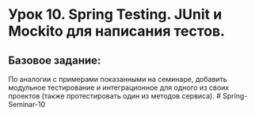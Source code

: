 # Урок 10. Spring Testing. JUnit и Mockito для написания тестов.
## Базовое задание:
По аналогии с примерами показанными на семинаре, добавить модульное тестирование и интеграционное для одного из своих проектов (также протестировать один из методов сервиса).
#   S p r i n g - S e m i n a r - 1 0  
 